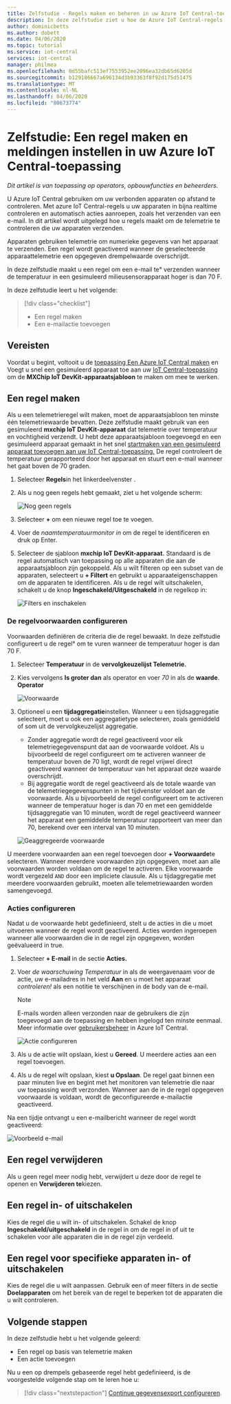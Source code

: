 ```yaml
---
title: Zelfstudie - Regels maken en beheren in uw Azure IoT Central-toepassing
description: In deze zelfstudie ziet u hoe de Azure IoT Central-regels u in staat stellen uw apparaten in bijna realtime te controleren en automatisch acties aan te roepen, zoals het verzenden van een e-mail, wanneer de regel wordt geactiveerd.
author: dominicbetts
ms.author: dobett
ms.date: 04/06/2020
ms.topic: tutorial
ms.service: iot-central
services: iot-central
manager: philmea
ms.openlocfilehash: 0d55bafc513ef7553952ee2096ea32db65d6205d
ms.sourcegitcommit: b129186667a696134d3b93363f8f92d175d51475
ms.translationtype: MT
ms.contentlocale: nl-NL
ms.lasthandoff: 04/06/2020
ms.locfileid: "80673774"
---
```

# <a name="tutorial-create-a-rule-and-set-up-notifications-in-your-azure-iot-central-application"></a>Zelfstudie: Een regel maken en meldingen instellen in uw Azure IoT Central-toepassing

*Dit artikel is van toepassing op operators, opbouwfuncties en beheerders.*

U Azure IoT Central gebruiken om uw verbonden apparaten op afstand te controleren. Met azure IoT Central-regels u uw apparaten in bijna realtime controleren en automatisch acties aanroepen, zoals het verzenden van een e-mail. In dit artikel wordt uitgelegd hoe u regels maakt om de telemetrie te controleren die uw apparaten verzenden.

Apparaten gebruiken telemetrie om numerieke gegevens van het apparaat te verzenden. Een regel wordt geactiveerd wanneer de geselecteerde apparaattelemetrie een opgegeven drempelwaarde overschrijdt.

In deze zelfstudie maakt u een regel om een e-mail te&deg; verzenden wanneer de temperatuur in een gesimuleerd milieusensorapparaat hoger is dan 70 F.

In deze zelfstudie leert u het volgende:

> [!div class="checklist"]
>
> * Een regel maken
> * Een e-mailactie toevoegen

## <a name="prerequisites"></a>Vereisten

Voordat u begint, voltooit u de [toepassing Een Azure IoT Central maken](./quick-deploy-iot-central.md) en Voegt u snel een gesimuleerd apparaat toe aan uw [IoT Central-toepassing](./quick-create-pnp-device.md) om de **MXChip IoT DevKit-apparaatsjabloon** te maken om mee te werken.

## <a name="create-a-rule"></a>Een regel maken

Als u een telemetrieregel wilt maken, moet de apparaatsjabloon ten minste één telemetriewaarde bevatten. Deze zelfstudie maakt gebruik van een gesimuleerd **mxchip IoT DevKit-apparaat** dat telemetrie over temperatuur en vochtigheid verzendt. U hebt deze apparaatsjabloon toegevoegd en een gesimuleerd apparaat gemaakt in het snel [startmaken van een gesimuleerd apparaat toevoegen aan uw IoT Central-toepassing.](./quick-create-pnp-device.md) De regel controleert de temperatuur gerapporteerd door het apparaat en stuurt een e-mail wanneer het gaat boven de 70 graden.

1. Selecteer **Regels**in het linkerdeelvenster .

1. Als u nog geen regels hebt gemaakt, ziet u het volgende scherm:

    ![Nog geen regels](media/tutorial-create-telemetry-rules/rules-landing-page1.png)

1. Selecteer **+** om een nieuwe regel toe te voegen.

1. Voer de _naamtemperatuurmonitor in_ om de regel te identificeren en druk op Enter.

1. Selecteer de sjabloon **mxchip IoT DevKit-apparaat.** Standaard is de regel automatisch van toepassing op alle apparaten die aan de apparaatsjabloon zijn gekoppeld. Als u wilt filteren op een subset van de apparaten, selecteert u **+ Filtert** en gebruikt u apparaateigenschappen om de apparaten te identificeren. Als u de regel wilt uitschakelen, schakelt u de knop **Ingeschakeld/Uitgeschakeld** in de regelkop in:

    ![Filters en inschakelen](media/tutorial-create-telemetry-rules/device-filters.png)

### <a name="configure-the-rule-conditions"></a>De regelvoorwaarden configureren

Voorwaarden definiëren de criteria die de regel bewaakt. In deze zelfstudie configureert u de regel&deg; om te vuren wanneer de temperatuur hoger is dan 70 F.

1. Selecteer **Temperatuur** in de **vervolgkeuzelijst Telemetrie.**

1. Kies vervolgens **Is groter dan** als operator en voer _70_ in als de **waarde**. **Operator**

    ![Voorwaarde](media/tutorial-create-telemetry-rules/condition-filled-out1.png)

1. Optioneel u een **tijdaggregatie**instellen. Wanneer u een tijdsaggregatie selecteert, moet u ook een aggregatietype selecteren, zoals gemiddeld of som uit de vervolgkeuzelijst aggregatie.

    * Zonder aggregatie wordt de regel geactiveerd voor elk telemetriegegevenspunt dat aan de voorwaarde voldoet. Als u bijvoorbeeld de regel configureert om te activeren wanneer de temperatuur boven de 70 ligt, wordt de regel vrijwel direct geactiveerd wanneer de temperatuur van het apparaat deze waarde overschrijdt.
    * Bij aggregatie wordt de regel geactiveerd als de totale waarde van de telemetriegegevenspunten in het tijdvenster voldoet aan de voorwaarde. Als u bijvoorbeeld de regel configureert om te activeren wanneer de temperatuur hoger is dan 70 en met een gemiddelde tijdsaggregatie van 10 minuten, wordt de regel geactiveerd wanneer het apparaat een gemiddelde temperatuur rapporteert van meer dan 70, berekend over een interval van 10 minuten.

     ![Geaggregeerde voorwaarde](media/tutorial-create-telemetry-rules/aggregate-condition-filled-out1.png)

U meerdere voorwaarden aan een regel toevoegen door **+ Voorwaarde**te selecteren. Wanneer meerdere voorwaarden zijn opgegeven, moet aan alle voorwaarden worden voldaan om de regel te activeren. Elke voorwaarde wordt vergezeld `AND` door een impliciete clausule. Als u tijdaggregatie met meerdere voorwaarden gebruikt, moeten alle telemetriewaarden worden samengevoegd.

### <a name="configure-actions"></a>Acties configureren

Nadat u de voorwaarde hebt gedefinieerd, stelt u de acties in die u moet uitvoeren wanneer de regel wordt geactiveerd. Acties worden ingeroepen wanneer alle voorwaarden die in de regel zijn opgegeven, worden geëvalueerd in true.

1. Selecteer **+ E-mail** in de sectie **Acties.**

1. Voer _de waarschuwing Temperatuur_ in als de weergavenaam voor de actie, uw e-mailadres in het veld **Aan** en u moet het apparaat _controleren!_ als een notitie te verschijnen in de body van de e-mail.

    > [!NOTE]
    > E-mails worden alleen verzonden naar de gebruikers die zijn toegevoegd aan de toepassing en hebben ingelogd ten minste eenmaal. Meer informatie over [gebruikersbeheer](howto-administer.md) in Azure IoT Central.

   ![Actie configureren](media/tutorial-create-telemetry-rules/configure-action1.png)

1. Als u de actie wilt opslaan, kiest u **Gereed**. U meerdere acties aan een regel toevoegen.

1. Als u de regel wilt opslaan, kiest **u Opslaan**. De regel gaat binnen een paar minuten live en begint met het monitoren van telemetrie die naar uw toepassing wordt verzonden. Wanneer aan de in de regel opgegeven voorwaarde is voldaan, wordt de geconfigureerde e-mailactie geactiveerd.

Na een tijdje ontvangt u een e-mailbericht wanneer de regel wordt geactiveerd:

![Voorbeeld e-mail](media/tutorial-create-telemetry-rules/email.png)

## <a name="delete-a-rule"></a>Een regel verwijderen

Als u geen regel meer nodig hebt, verwijdert u deze door de regel te openen en **Verwijderen te**kiezen.

## <a name="enable-or-disable-a-rule"></a>Een regel in- of uitschakelen

Kies de regel die u wilt in- of uitschakelen. Schakel de knop **Ingeschakeld/uitgeschakeld** in de regel in om de regel in of uit te schakelen voor alle apparaten die in de regel zijn verdeeld.

## <a name="enable-or-disable-a-rule-for-specific-devices"></a>Een regel voor specifieke apparaten in- of uitschakelen

Kies de regel die u wilt aanpassen. Gebruik een of meer filters in de sectie **Doelapparaten** om het bereik van de regel te beperken tot de apparaten die u wilt controleren.

## <a name="next-steps"></a>Volgende stappen

In deze zelfstudie hebt u het volgende geleerd:

* Een regel op basis van telemetrie maken
* Een actie toevoegen

Nu u een op drempels gebaseerde regel hebt gedefinieerd, is de voorgestelde volgende stap om te leren hoe u:

> [!div class="nextstepaction"]
> [Continue gegevensexport configureren](./howto-export-data.md).
